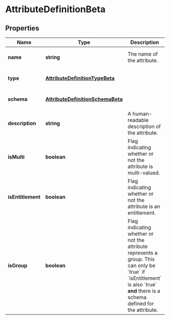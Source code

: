 # AttributeDefinitionBeta

## Properties

Name | Type | Description | Notes
------------ | ------------- | ------------- | -------------
**name** | **string** | The name of the attribute. | [optional] [default to undefined]
**type** | [**AttributeDefinitionTypeBeta**](AttributeDefinitionTypeBeta.md) |  | [optional] [default to undefined]
**schema** | [**AttributeDefinitionSchemaBeta**](AttributeDefinitionSchemaBeta.md) |  | [optional] [default to undefined]
**description** | **string** | A human-readable description of the attribute. | [optional] [default to undefined]
**isMulti** | **boolean** | Flag indicating whether or not the attribute is multi-valued. | [optional] [default to false]
**isEntitlement** | **boolean** | Flag indicating whether or not the attribute is an entitlement. | [optional] [default to false]
**isGroup** | **boolean** | Flag indicating whether or not the attribute represents a group. This can only be &#x60;true&#x60; if &#x60;isEntitlement&#x60; is also &#x60;true&#x60; **and** there is a schema defined for the attribute.  | [optional] [default to false]

